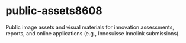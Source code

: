 # public-assets8608
Public image assets and visual materials for innovation assessments, reports, and online applications (e.g., Innosuisse Innolink submissions).
